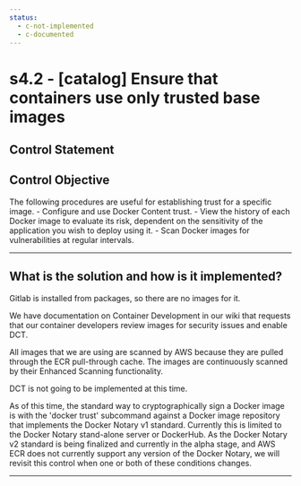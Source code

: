 ```yaml
---
status:
  - c-not-implemented
  - c-documented
---
```


# s4.2 - \[catalog\] Ensure that containers use only trusted base images

## Control Statement

## Control Objective

The following procedures are useful for establishing trust for a specific image.    - Configure and use Docker Content trust.  - View the history of each Docker image to evaluate its risk, dependent on the sensitivity of the application you wish to deploy using it.  - Scan Docker images for vulnerabilities at regular intervals.

______________________________________________________________________

## What is the solution and how is it implemented?

Gitlab is installed from packages, so there are no images for it.

We have documentation on Container Development in our wiki that
requests that our container developers review images for security
issues and enable DCT.

All images that we are using are scanned by AWS because they are pulled
through the ECR pull-through cache.  The images are continuously scanned
by their Enhanced Scanning functionality.

DCT is not going to be implemented at this time.  

As of this time, the standard way to cryptographically sign a Docker image 
is with the 'docker trust' subcommand against a Docker image repository that 
implements the Docker Notary v1 standard.  Currently this is limited to the
Docker Notary stand-alone server or DockerHub.  As the Docker Notary v2
standard is being finalized and currently in the alpha stage, and AWS ECR
does not currently support any version of the Docker Notary, we will revisit
this control when one or both of these conditions changes.
______________________________________________________________________
